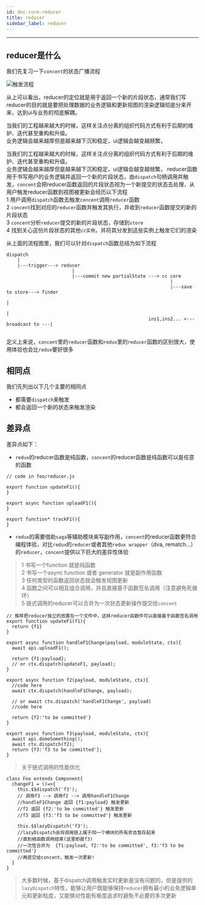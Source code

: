 ```yaml
---
id: doc-core-reducer
title: reducer
sidebar_label: reducer
---
```

___
## reducer是什么
我们先复习一下`concent`的状态广播流程

![触发流程](/concent-site/img/cc-core.png)

从上可以看出，reducer的定位就是用于返回一个新的片段状态，通常我们写reducer的目的就是要把处理数据的业务逻辑和更新视图的渲染逻辑彻底分来开来，达到ui与业务的彻底解耦。<br/>
<p>
当我们的工程越来越大的时候，这样关注点分离的组织代码方式有利于后期的维护、迭代甚至重构和升级。<br/>
业务逻辑会越来越厚但是越来越下沉和稳定，ui逻辑会越变越频繁，
</p>

当我们的工程越来越大的时候，这样关注点分离的组织代码方式有利于后期的维护、迭代甚至重构和升级。<br/>
业务逻辑会越来越厚但是越来越下沉和稳定，ui逻辑会越变越频繁，
reducer函数用于书写用户的业务逻辑并返回一个新的片段状态，由`dispatch`句柄调用并触发，`concent`会把reducer函数返回的片段状态视为一个新提交的状态去处理，从用户触发reducer函数到视图被更新会经历以下流程<br />
1 用户调用`dispatch`函数去触发`concent`调用`reducer`函数<br />
2 `concent`找到对应的`reducer`函数并触发其执行，并收到`reducer`函数提交的新的片段状态<br />
3 `concent`分析`reducer`提交的新的片段状态，存储到`store`<br />
4 找到关心这份片段状态的其他`cc实例`，并将其分发到这些实例上触发它们的渲染<br />


从上面的流程图里，我们可以针对`dispatch`函数总结为如下流程
```
dispatch 
    |
    |---trigger---> reducer
                        |
                        |---commit new partialState ---> cc core
                                                            |
                                                            |---save to store---> finder
                                                                                      |
                                                                                      |
                                                    ins1,ins2... <--- broadcast to ---|


```


定义上来说，`concent`里的`reducer`函数和`redux`里的`reducer`函数的区别很大，使用体验也会比`redux`要好很多

## 相同点
我们先列出以下几个主要的相同点
* 都需要`dispatch`来触发
* 都会返回一个新的状态来触发渲染

## 差异点
差异点如下：
* `redux`的reducer函数是纯函数，`concent`的reducer函数是纯函数可以是任意的函数
```
// code in foo/reducer.js

export function updateF1(){
}

export async function uploadF1(){
}

export function* trackF1(){  
}

```
- `redux`的需要借助`saga`等辅助模块来写副作用，`concent`的reducer函数更符合编程体验，对比`redux`的`reducer`或者其他`redux wrapper`（dva, rematch...）的`reducer`，`concent`提供以下巨大的差异性体验
> 1 书写一个function 就是纯函数<br/>
> 2 书写一个async function 或者 generator 就是副作用函数<br/>
> 3 任何类型的函数返回状态就会触发视图更新<br/>
> 4 函数之间可以相互组合调用，并且直接基于函数签名调用（注意避免死循环）<br/>
> 5 链式调用的reducer可以合并为一次状态更新操作提交给`concent`<br/>
```
// 推荐把reducer独立的放置在一个文件中，这样reducer函数件可以直接基于函数签名调用
export function updateF1(f1){
  return {f1}
}

export async function handleF1Change(payload, moduleState, ctx){
  await api.uploadF1();

  return {f1:payload};
  // or ctx.dispatch(updateF1, payload);
}

export async function f2(payload, moduleState, ctx){
  //code here
  await ctx.dispatch(handleF1Change, payload);

  // or await ctx.dispatch('handleF1Change', payload)
  //code here

  return {f2:'to be committed'}
}

export async function f3(payload, moduleState, ctx){
  await api.domeSomething();
  await ctx.dispatch(f2);
  return {f3:'f3 to be committed'};
}

```
> 关于链式调用的性能优化
```
class Foo extends Component{
  changeF1 = ()=>{
    this.$$dispatch('f3');
    // 调用f3 --> 调用f2 --> 调用handleF1Change
    //handleF1Change 返回 {f1:payload} 触发更新
    //f2 返回 {f2:'to be committed'} 触发更新
    //f3 返回 {f3:'f3 to be committed'} 触发更新

    this.$$lazyDispatch('f3');
    //lazyDispatch会将调用链上属于同一个模块的所有状态暂存起来
    //直到根函数调用结束(这里即是f3)
    //一次性合并为  {f1:payload, f2:'to be committed', f3:'f3 to be committed'}
    //再提交给concent，触发一次更新!
  }
}
```
> 大多数时候，基于dispatch调用触发实时更新是没有问题的，但是提供的`lazyDispatch`特性，能够让用户既能够保持`reducer`拥有最小的业务逻辑单元和更新粒度，又能够对性能有极度追求时避免不必要的多次更新